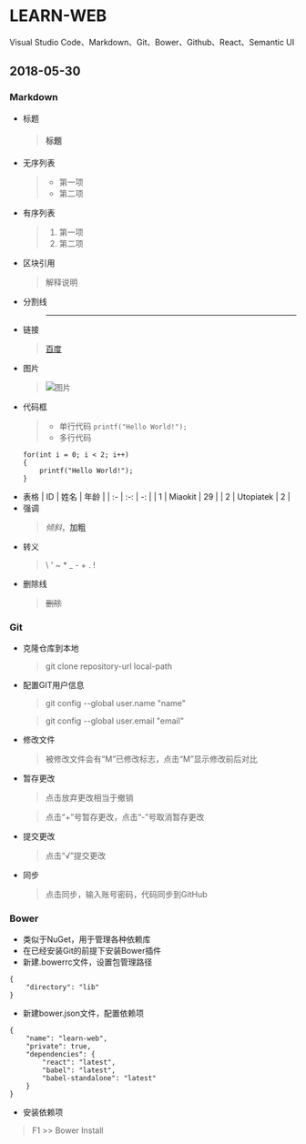 # LEARN-WEB
Visual Studio Code、Markdown、Git、Bower、Github、React、Semantic UI

## 2018-05-30

### Markdown
* 标题
    > #### 标题
* 无序列表
    > * 第一项
    > * 第二项
* 有序列表
    > 1. 第一项
    > 2. 第二项
* 区块引用
    > 解释说明
* 分割线
    > ---
* 链接
    > [百度](https://www.baidu.com/)
* 图片
    > ![图片](https://www.baidu.com/img/bd_logo1.png)
* 代码框
    > * 单行代码 `printf("Hello World!");`
    > * 多行代码
    ```
    for(int i = 0; i < 2; i++)
    {
        printf("Hello World!");
    }
    ```
* 表格
| ID | 姓名 | 年龄 | 
| :- | :-: | -: |
| 1 | Miaokit | 29 | 
| 2 | Utopiatek | 2 |
* 强调
    > _倾斜_，__加粗__
* 转义
    > \\ \' \~ \* \_ \- \+ \. \!
* 删除线
    > ~~删除~~

### Git
* 克隆仓库到本地
    > git clone repository-url local-path
* 配置GIT用户信息
    > git config --global user.name "name"

    > git config --global user.email "email"
* 修改文件
    > 被修改文件会有“M”已修改标志，点击“M”显示修改前后对比
* 暂存更改
    > 点击放弃更改相当于撤销
    
    > 点击“+”号暂存更改，点击“-”号取消暂存更改
* 提交更改
    > 点击“√”提交更改
* 同步
    > 点击同步，输入账号密码，代码同步到GitHub

### Bower
* 类似于NuGet，用于管理各种依赖库
* 在已经安装Git的前提下安装Bower插件
* 新建.bowerrc文件，设置包管理路径
```
{
    "directory": "lib"
}
```
* 新建bower.json文件，配置依赖项
```
{
    "name": "learn-web",
    "private": true,
    "dependencies": {
        "react": "latest",
        "babel": "latest",
        "babel-standalone": "latest"
    }
}
```
* 安装依赖项
> F1 >> Bower Install